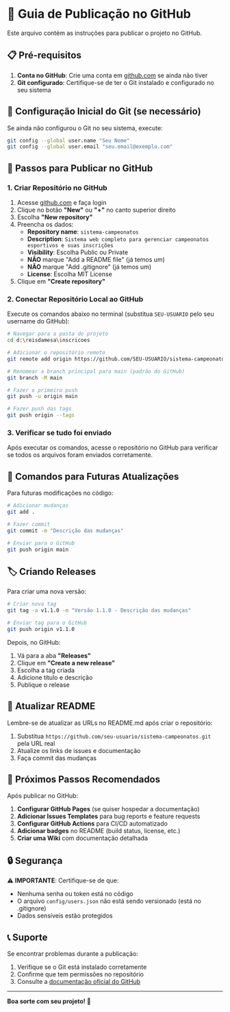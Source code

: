 # 🚀 Guia de Publicação no GitHub

Este arquivo contém as instruções para publicar o projeto no GitHub.

## 📋 Pré-requisitos

1. **Conta no GitHub**: Crie uma conta em [github.com](https://github.com) se ainda não tiver
2. **Git configurado**: Certifique-se de ter o Git instalado e configurado no seu sistema

## 🔧 Configuração Inicial do Git (se necessário)

Se ainda não configurou o Git no seu sistema, execute:

```bash
git config --global user.name "Seu Nome"
git config --global user.email "seu.email@exemplo.com"
```

## 📂 Passos para Publicar no GitHub

### 1. Criar Repositório no GitHub

1. Acesse [github.com](https://github.com) e faça login
2. Clique no botão **"New"** ou **"+"** no canto superior direito
3. Escolha **"New repository"**
4. Preencha os dados:
   - **Repository name**: `sistema-campeonatos`
   - **Description**: `Sistema web completo para gerenciar campeonatos esportivos e suas inscrições`
   - **Visibility**: Escolha Public ou Private
   - **NÃO** marque "Add a README file" (já temos um)
   - **NÃO** marque "Add .gitignore" (já temos um)
   - **License**: Escolha MIT License
5. Clique em **"Create repository"**

### 2. Conectar Repositório Local ao GitHub

Execute os comandos abaixo no terminal (substitua `SEU-USUARIO` pelo seu username do GitHub):

```bash
# Navegar para a pasta do projeto
cd d:\reisdamesa\inscricoes

# Adicionar o repositório remoto
git remote add origin https://github.com/SEU-USUARIO/sistema-campeonatos.git

# Renomear a branch principal para main (padrão do GitHub)
git branch -M main

# Fazer o primeiro push
git push -u origin main

# Fazer push das tags
git push origin --tags
```

### 3. Verificar se tudo foi enviado

Após executar os comandos, acesse o repositório no GitHub para verificar se todos os arquivos foram enviados corretamente.

## 🔄 Comandos para Futuras Atualizações

Para futuras modificações no código:

```bash
# Adicionar mudanças
git add .

# Fazer commit
git commit -m "Descrição das mudanças"

# Enviar para o GitHub
git push origin main
```

## 🏷️ Criando Releases

Para criar uma nova versão:

```bash
# Criar nova tag
git tag -a v1.1.0 -m "Versão 1.1.0 - Descrição das mudanças"

# Enviar tag para o GitHub
git push origin v1.1.0
```

Depois, no GitHub:
1. Vá para a aba **"Releases"**
2. Clique em **"Create a new release"**
3. Escolha a tag criada
4. Adicione título e descrição
5. Publique o release

## 📝 Atualizar README

Lembre-se de atualizar as URLs no README.md após criar o repositório:

1. Substitua `https://github.com/seu-usuario/sistema-campeonatos.git` pela URL real
2. Atualize os links de issues e documentação
3. Faça commit das mudanças

## 🎯 Próximos Passos Recomendados

Após publicar no GitHub:

1. **Configurar GitHub Pages** (se quiser hospedar a documentação)
2. **Adicionar Issues Templates** para bug reports e feature requests
3. **Configurar GitHub Actions** para CI/CD automatizado
4. **Adicionar badges** no README (build status, license, etc.)
5. **Criar uma Wiki** com documentação detalhada

## 🔒 Segurança

⚠️ **IMPORTANTE**: Certifique-se de que:
- Nenhuma senha ou token está no código
- O arquivo `config/users.json` não está sendo versionado (está no .gitignore)
- Dados sensíveis estão protegidos

## 📞 Suporte

Se encontrar problemas durante a publicação:
1. Verifique se o Git está instalado corretamente
2. Confirme que tem permissões no repositório
3. Consulte a [documentação oficial do GitHub](https://docs.github.com)

---

**Boa sorte com seu projeto! 🚀**
